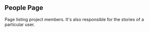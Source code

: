 People Page
-----------

Page listing project members. It's also responsible for the stories of a
particular user.
